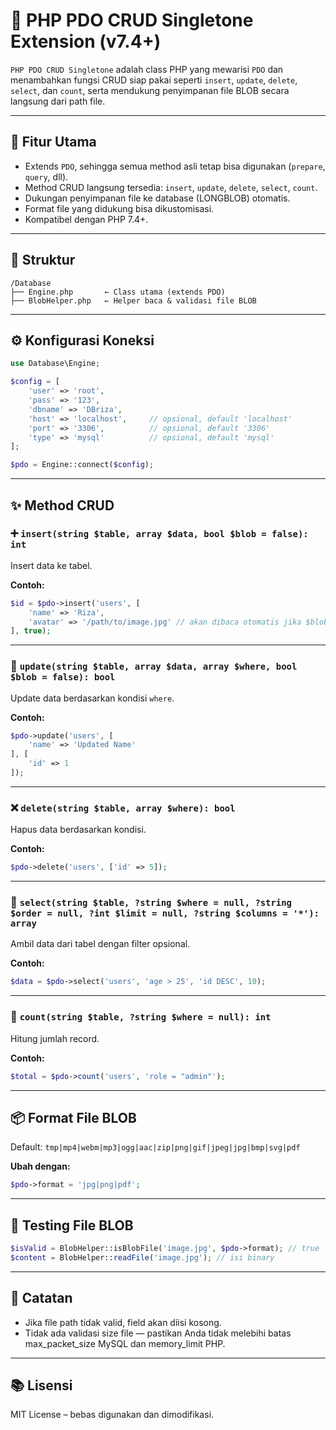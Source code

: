 # 📘 PHP PDO CRUD Singletone Extension (v7.4+)

`PHP PDO CRUD Singletone` adalah class PHP yang mewarisi `PDO` dan menambahkan fungsi CRUD siap pakai seperti `insert`, `update`, `delete`, `select`, dan `count`, serta mendukung penyimpanan file BLOB secara langsung dari path file.

---

## 🚀 Fitur Utama

- Extends `PDO`, sehingga semua method asli tetap bisa digunakan (`prepare`, `query`, dll).
- Method CRUD langsung tersedia: `insert`, `update`, `delete`, `select`, `count`.
- Dukungan penyimpanan file ke database (LONGBLOB) otomatis.
- Format file yang didukung bisa dikustomisasi.
- Kompatibel dengan PHP 7.4+.

---

## 🧱 Struktur

```
/Database
├── Engine.php       ← Class utama (extends PDO)
├── BlobHelper.php   ← Helper baca & validasi file BLOB
```

---

## ⚙️ Konfigurasi Koneksi

```php
use Database\Engine;

$config = [
    'user' => 'root',
    'pass' => '123',
    'dbname' => 'DBriza',
    'host' => 'localhost',     // opsional, default 'localhost'
    'port' => '3306',          // opsional, default '3306'
    'type' => 'mysql'          // opsional, default 'mysql'
];

$pdo = Engine::connect($config);
```

---

## ✨ Method CRUD

### ➕ `insert(string $table, array $data, bool $blob = false): int`

Insert data ke tabel.

**Contoh:**

```php
$id = $pdo->insert('users', [
    'name' => 'Riza',
    'avatar' => '/path/to/image.jpg' // akan dibaca otomatis jika $blob = true
], true);
```

---

### 🔁 `update(string $table, array $data, array $where, bool $blob = false): bool`

Update data berdasarkan kondisi `where`.

**Contoh:**

```php
$pdo->update('users', [
    'name' => 'Updated Name'
], [
    'id' => 1
]);
```

---

### ❌ `delete(string $table, array $where): bool`

Hapus data berdasarkan kondisi.

**Contoh:**

```php
$pdo->delete('users', ['id' => 5]);
```

---

### 📄 `select(string $table, ?string $where = null, ?string $order = null, ?int $limit = null, ?string $columns = '*'): array`

Ambil data dari tabel dengan filter opsional.

**Contoh:**

```php
$data = $pdo->select('users', 'age > 25', 'id DESC', 10);
```

---

### 🔢 `count(string $table, ?string $where = null): int`

Hitung jumlah record.

**Contoh:**

```php
$total = $pdo->count('users', 'role = "admin"');
```

---

## 📦 Format File BLOB

Default: `tmp|mp4|webm|mp3|ogg|aac|zip|png|gif|jpeg|jpg|bmp|svg|pdf`

**Ubah dengan:**

```php
$pdo->format = 'jpg|png|pdf';
```

---

## 🧪 Testing File BLOB

```php
$isValid = BlobHelper::isBlobFile('image.jpg', $pdo->format); // true
$content = BlobHelper::readFile('image.jpg'); // isi binary
```

---

## 🧼 Catatan

- Jika file path tidak valid, field akan diisi kosong.
- Tidak ada validasi size file — pastikan Anda tidak melebihi batas max\_packet\_size MySQL dan memory\_limit PHP.

---

## 📚 Lisensi

MIT License – bebas digunakan dan dimodifikasi.